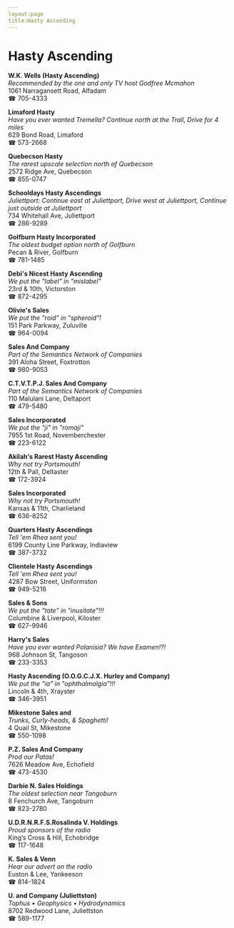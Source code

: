 ```yaml
---
layout:page
title:Hasty Ascending
---
```

# Hasty Ascending

**W.K. Wells (Hasty Ascending)**  
_Recommended by the one and only TV host Godfree Mcmahon_  
1061 Narragansett Road, Alfadam  
☎ 705-4333



**Limaford Hasty**  
_Have you ever wanted Tremella? 
Continue north at the Trail, Drive for 4 miles_  
629 Bond Road, Limaford  
☎ 573-2668



**Quebecson Hasty**  
_The rarest upscale selection north of Quebecson_  
2572 Ridge Ave, Quebecson  
☎ 855-0747



**Schooldays Hasty Ascendings**  
_Juliettport: Continue east at Juliettport, Drive west at Juliettport, Continue just outside at Juliettport_  
734 Whitehall Ave, Juliettport  
☎ 286-9289



**Golfburn Hasty Incorporated**  
_The oldest budget option north of Golfburn_  
Pecan & River, Golfburn  
☎ 781-1485



**Debi's Nicest Hasty Ascending**  
_We put the "label" in "mislabel"_  
23rd & 10th, Victorston  
☎ 872-4295



**Olivie's Sales**  
_We put the "roid" in "spheroid"!_  
151 Park Parkway, Zuluville  
☎ 964-0094



**Sales And Company**  
_Part of the Semantics Network of Companies_  
391 Aloha Street, Foxtrotton  
☎ 980-9053



**C.T.V.T.P.J. Sales And Company**  
_Part of the Semantics Network of Companies_  
110 Malulani Lane, Deltaport  
☎ 479-5480



**Sales Incorporated**  
_We put the "ji" in "romaji"_  
7955 1st Road, Novemberchester  
☎ 223-6122



**Akilah's Rarest Hasty Ascending**  
_Why not try Portsmouth!_  
12th & Pall, Deltaster  
☎ 172-3924



**Sales Incorporated**  
_Why not try Portsmouth!_  
Kansas & 11th, Charlieland  
☎ 636-8252



**Quarters Hasty Ascendings**  
_Tell 'em Rhea sent you!_  
6199 County Line Parkway, Indiaview  
☎ 387-3732



**Clientele Hasty Ascendings**  
_Tell 'em Rhea sent you!_  
4287 Bow Street, Uniformston  
☎ 949-5216



**Sales & Sons**  
_We put the "tate" in "inusitate"!!!_  
Columbine & Liverpool, Kiloster  
☎ 627-9946



**Harry's Sales**  
_Have you ever wanted Polanisia? We have Examen!?!_  
968 Johnson St, Tangoson  
☎ 233-3353



**Hasty Ascending (O.O.G.C.J.X. Hurley and Company)**  
_We put the "ia" in "ophthalmalgia"!!!_  
Lincoln & 4th, Xrayster  
☎ 346-3951



**Mikestone Sales and**  
_Trunks, Curly-heads, & Spaghetti!_  
4 Quail St, Mikestone  
☎ 550-1098



**P.Z. Sales And Company**  
_Prod our Patas!_  
7626 Meadow Ave, Echofield  
☎ 473-4530



**Darbie N. Sales Holdings**  
_The oldest selection near Tangoburn_  
8 Fenchurch Ave, Tangoburn  
☎ 823-2780



**U.D.R.N.R.F.S.Rosalinda V. Holdings**  
_Proud sponsors of the radio_  
King’s Cross & Hill, Echobridge  
☎ 117-1648



**K. Sales & Venn**  
_Hear our advert on the radio_  
Euston & Lee, Yankeeson  
☎ 814-1824



**U. and Company (Juliettston)**  
_Tophus • Geophysics • Hydrodynamics_  
8702 Redwood Lane, Juliettston  
☎ 589-1177



